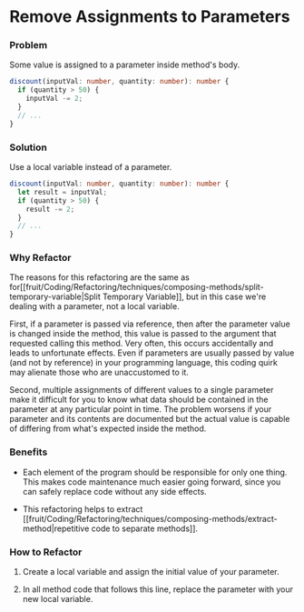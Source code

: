 # Remove Assignments to Parameters

### Problem

Some value is assigned to a parameter inside method's body.

```ts
discount(inputVal: number, quantity: number): number {
  if (quantity > 50) {
    inputVal -= 2;
  }
  // ...
}
```
### Solution

Use a local variable instead of a parameter.

```ts
discount(inputVal: number, quantity: number): number {
  let result = inputVal;
  if (quantity > 50) {
    result -= 2;
  }
  // ...
}
```

### Why Refactor

The reasons for this refactoring are the same as for[[fruit/Coding/Refactoring/techniques/composing-methods/split-temporary-variable|Split Temporary Variable]], but in this case we're dealing
with a parameter, not a local variable.

First, if a parameter is passed via reference, then after the parameter value is changed inside the method, this value is passed to the argument that requested calling this method. Very often, this occurs accidentally and leads to unfortunate effects. Even if parameters are usually passed by value (and not by reference) in your programming language, this coding quirk may alienate those who are unaccustomed to it.

Second, multiple assignments of different values to a single parameter make it difficult for you to know what data should be contained in the parameter at any particular point in time. The problem worsens if your parameter and its contents are documented but the actual value is capable of differing from what's expected inside the method.

### Benefits

- Each element of the program should be responsible for only one thing. This makes code maintenance much easier going forward, since you can safely replace code without any side effects.

- This refactoring helps to extract [[fruit/Coding/Refactoring/techniques/composing-methods/extract-method|repetitive code to separate methods]].

### How to Refactor

1. Create a local variable and assign the initial value of your parameter.

2. In all method code that follows this line, replace the parameter with your new local variable.
